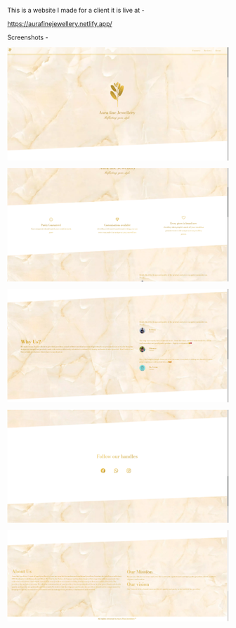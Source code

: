 This is a website I made for a client it is live at -

https://aurafinejewellery.netlify.app/

Screenshots -

![Screenshot 1](https://github.com/whyyor/auraFineJewellery/blob/main/img/ss1.png?raw=true)

![Screenshot 2](https://github.com/whyyor/auraFineJewellery/blob/main/img/ss2.png?raw=true)

![Screenshot 3](https://github.com/whyyor/auraFineJewellery/blob/main/img/ss3.png?raw=true)

![Screenshot 4](https://github.com/whyyor/auraFineJewellery/blob/main/img/ss4.png?raw=true)

![Screenshot 5](https://github.com/whyyor/auraFineJewellery/blob/main/img/ss5.png?raw=true)
